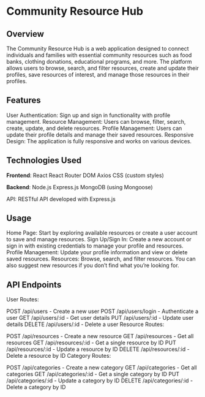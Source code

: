# Community Resource Hub
## Overview

The Community Resource Hub is a web application designed to connect individuals and families with essential community resources such as food banks, clothing donations, educational programs, and more. The platform allows users to browse, search, and filter resources, create and update their profiles, save resources of interest, and manage those resources in their profiles.

## Features
User Authentication: Sign up and sign in functionality with profile management.
Resource Management: Users can browse, filter, search, create, update, and delete resources.
Profile Management: Users can update their profile details and manage their saved resources.
Responsive Design: The application is fully responsive and works on various devices.

## Technologies Used
**Frontend**:
React
React Router DOM
Axios
CSS (custom styles)

**Backend**:
Node.js
Express.js
MongoDB (using Mongoose)


API:
RESTful API developed with Express.js

## Usage
Home Page: Start by exploring available resources or create a user account to save and manage resources.
Sign Up/Sign In: Create a new account or sign in with existing credentials to manage your profile and resources.
Profile Management: Update your profile information and view or delete saved resources.
Resources: Browse, search, and filter resources. You can also suggest new resources if you don’t find what you’re looking for.

## API Endpoints
User Routes:

POST /api/users - Create a new user
POST /api/users/login - Authenticate a user
GET /api/users/:id - Get user details
PUT /api/users/:id - Update user details
DELETE /api/users/:id - Delete a user
Resource Routes:

POST /api/resources - Create a new resource
GET /api/resources - Get all resources
GET /api/resources/:id - Get a single resource by ID
PUT /api/resources/:id - Update a resource by ID
DELETE /api/resources/:id - Delete a resource by ID
Category Routes:

POST /api/categories - Create a new category
GET /api/categories - Get all categories
GET /api/categories/:id - Get a single category by ID
PUT /api/categories/:id - Update a category by ID
DELETE /api/categories/:id - Delete a category by ID